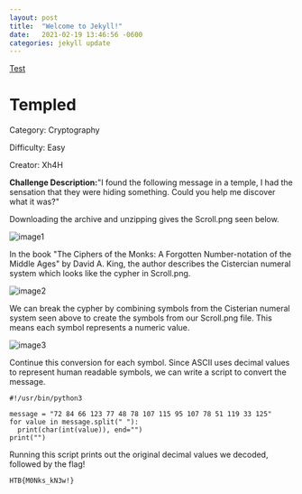 ```yaml
---
layout: post
title:  "Welcome to Jekyll!"
date:   2021-02-19 13:46:56 -0600
categories: jekyll update
---
```

[Test][writeup]

# Templed

Category: Cryptography

Difficulty: Easy

Creator: Xh4H

**Challenge Description:**&quot;I found the following message in a temple, I had the sensation that they were hiding something. Could you help me discover what it was?&quot;

Downloading the archive and unzipping gives the Scroll.png seen below.

![image1]({{site.baseurl}}/writeups/hackthebox/cryptography/Templed/images/Picture1.png)

In the book &quot;The Ciphers of the Monks: A Forgotten Number-notation of the Middle Ages&quot; by David A. King, the author describes the Cistercian numeral system which looks like the cypher in Scroll.png.

![image2]({{site.baseurl}}/writeups/hackthebox/cryptography/Templed/images/Picture2.png)

We can break the cypher by combining symbols from the Cisterian numeral system seen above to create the symbols from our Scroll.png file. This means each symbol represents a numeric value.

![image3]({{site.baseurl}}/writeups/hackthebox/cryptography/Templed/images/Picture4.png)

Continue this conversion for each symbol. Since ASCII uses decimal values to represent human readable symbols, we can write a script to convert the message.

```
#!/usr/bin/python3

message = "72 84 66 123 77 48 78 107 115 95 107 78 51 119 33 125"
for value in message.split(" "):
  print(char(int(value)), end="")
print("")
```

Running this script prints out the original decimal values we decoded, followed by the flag!

```HTB{M0Nks_kN3w!}```

[writeup]: {{site.baseurl}}/writeups/hackthebox/cryptography/Templed/Templed.pdf
